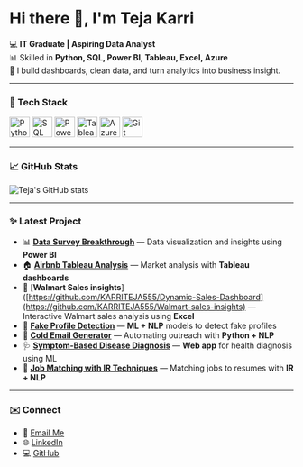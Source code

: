 # Hi there 👋, I'm Teja Karri

💻 **IT Graduate | Aspiring Data Analyst**  
📊 Skilled in **Python, SQL, Power BI, Tableau, Excel, Azure**  
🚀 I build dashboards, clean data, and turn analytics into business insight.

---

### 🔧 Tech Stack
<p align="left">
  <img src="https://cdn.jsdelivr.net/gh/devicons/devicon/icons/python/python-original.svg" alt="Python" width="36" height="36"/>
  <img src="https://cdn.jsdelivr.net/gh/devicons/devicon/icons/mysql/mysql-original.svg" alt="SQL" width="36" height="36"/>
  <img src="https://img.icons8.com/color/48/power-bi.png" alt="Power BI" width="36" height="36"/>
  <img src="https://www.pngmart.com/files/23/Tableau-Logo-PNG-HD.png" alt="Tableau" width="36" height="36"/>
  <img src="https://cdn.jsdelivr.net/gh/devicons/devicon/icons/azure/azure-original.svg" alt="Azure" width="36" height="36"/>
  <img src="https://cdn.jsdelivr.net/gh/devicons/devicon/icons/git/git-original.svg" alt="Git" width="36" height="36"/>
</p>

---

### 📈 GitHub Stats
![Teja's GitHub stats](https://github-readme-stats.vercel.app/api?username=KARRITEJA555&show_icons=true&theme=tokyonight)  

---

### ✨ Latest Project
- 📊 [**Data Survey Breakthrough**](https://github.com/KARRITEJA555/Data-Survey-Breakthrough-using-Power-BI) — Data visualization and insights using **Power BI**  
- 🏠 [**Airbnb Tableau Analysis**](https://github.com/KARRITEJA555/airbnb-tableau-analysis) — Market analysis with **Tableau dashboards**  
- 🛒 [**Walmart Sales insights**]([https://github.com/KARRITEJA555/Dynamic-Sales-Dashboard](https://github.com/KARRITEJA555/Walmart-sales-insights) — Interactive Walmart sales analysis using **Excel**  
- 🤖 [**Fake Profile Detection**](https://github.com/KARRITEJA555/fake_profile_detection) — **ML + NLP** models to detect fake profiles  
- 📧 [**Cold Email Generator**](https://github.com/KARRITEJA555/cold_email_generator) — Automating outreach with **Python + NLP**  
- 🩺 [**Symptom-Based Disease Diagnosis**](https://github.com/KARRITEJA555/Symptom-Based-Disease-Diagnosis-Web-App--main) — **Web app** for health diagnosis using ML  
- 💼 [**Job Matching with IR Techniques**](https://github.com/KARRITEJA555/Leveraging-Information-Retrieval-Techniques-for-Job-Matching) — Matching jobs to resumes with **IR + NLP**  


---

### ✉️ Connect
- 📧 [Email Me](mailto:tejakarri555@gmail.com)  
- 🌐 [LinkedIn](https://linkedin.com/in/karri-teja)  
- 💻 [GitHub](https://github.com/KARRITEJA555)





